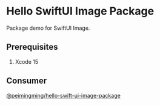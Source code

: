 # Hello SwiftUI Image Package

Package demo for SwiftUI Image.

## Prerequisites

1. Xcode 15

## Consumer

[@peimingming/hello-swift-ui-image-package](https://github.com/peimingming/hello-swift-ui-image-package)
